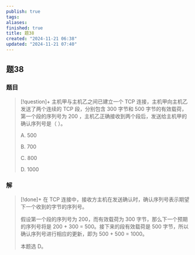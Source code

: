 ```yaml
---
publish: true
tags: 
aliases: 
finished: true
title: 题38
created: "2024-11-21 06:38"
updated: "2024-11-21 07:40"
---
```

## 题38
### 题目
> [!question]+
> 主机甲与主机乙之间已建立一个 TCP 连接，主机甲向主机乙发送了两个连续的 TCP 段，分别包含 300 字节和 500 字节的有效载荷，第一个段的序列号为 200 ，主机乙正确接收到两个段后，发送给主机甲的确认序列号是（ ）。
> 
> A. 500
> 
> B. 700
> 
> C. 800
> 
> D. 1000
### 解
> [!done]+
> 在 TCP 连接中，接收方主机在发送确认时，确认序列号表示期望下一个收到的字节的序列号。
> 
> 假设第一个段的序列号为 200，而有效载荷为 300 字节，那么下一个预期的序列号将是 200 + 300 = 500。接下来的段有效载荷是 500 字节，所以确认序列号进行相应的更新，即为 500 + 500 = 1000。
> 
> 本题选 D。
